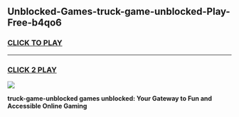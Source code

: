 
## Unblocked-Games-truck-game-unblocked-Play-Free-b4qo6
<h3>
<a href="https://premium76.site?title=truck-game-unblocked&ref=09A">CLICK TO PLAY</a></h3>
<hr>

<h3>
<a href="https://premium76.site?title=truck-game-unblocked&ref=09A">CLICK 2 PLAY</a>
  
</h3>

<a href="https://premium76.site?title=truck-game-unblocked&ref=09A"><img src="https://clearcache.store/games.png"></a>


**truck-game-unblocked games unblocked: Your Gateway to Fun and Accessible Online Gaming**
